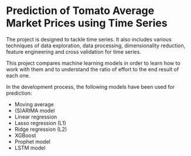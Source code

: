 # Prediction of Tomato Average Market Prices using Time Series

The project is designed to tackle time series. It also includes various techniques of data exploration, data processing, dimensionality reduction, feature engineering and cross validation for time series.

This project compares machine learning models in order to learn how to work with them and to understand the ratio of effort to the end result of each one.

In the development process, the following models have been used for prediction:
 * Moving average
 * (S)ARIMA model
 * Linear regression
 * Lasso regression (L1)
 * Ridge regression (L2)
 * XGBoost
 * Prophet model
 * LSTM model
